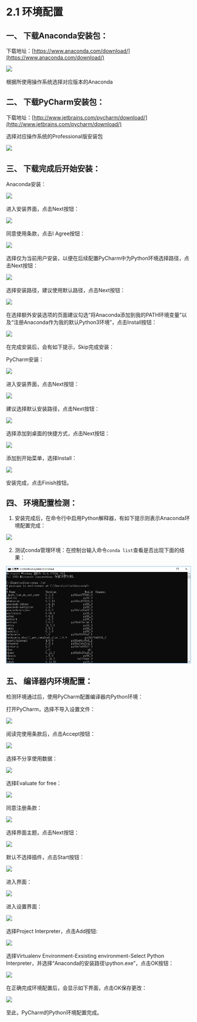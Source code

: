 # 2.1 环境配置

## 一、 下载Anaconda安装包：

下载地址：[https://www.anaconda.com/download/](https://www.anaconda.com/download/)

![](https://ws2.sinaimg.cn/large/006tKfTcgy1ftj2vhix47j30ut0sbn34.jpg)

根据所使用操作系统选择对应版本的Anaconda

## 二、 下载PyCharm安装包：

下载地址：[http://www.jetbrains.com/pycharm/download/](http://www.jetbrains.com/pycharm/download/)

 选择对应操作系统的Professional版安装包

![](https://ws3.sinaimg.cn/large/006tKfTcgy1ftj2qyke5vj30ty0e6ac4.jpg)

## 三、 下载完成后开始安装：

Anaconda安装： 

![](https://ws3.sinaimg.cn/large/006tKfTcgy1ftj2r8h5jwj30ds0apgmo.jpg)

进入安装界面，点击Next按钮： 

![](https://ws3.sinaimg.cn/large/006tKfTcgy1ftj2r9eq0zj30dr0apq4d.jpg)

同意使用条款，点击I Agree按钮： 

![](https://ws2.sinaimg.cn/large/006tKfTcgy1ftj2r3f5mej30ds0apdgf.jpg)

选择仅为当前用户安装，以便在后续配置PyCharm中为Python环境选择路径，点击Next按钮： 

![](https://ws4.sinaimg.cn/large/006tKfTcgy1ftj2rc2q5uj30ds0apmy4.jpg)

选择安装路径，建议使用默认路径，点击Next按钮： 

![](https://ws1.sinaimg.cn/large/006tKfTcgy1ftj2rwtckqj30ds0apgmz.jpg)

在选择额外安装选项的页面建议勾选“将Anaconda添加到我的PATH环境变量”以及“注册Anaconda作为我的默认Python3环境”，点击Install按钮： 

![](https://ws3.sinaimg.cn/large/006tKfTcgy1ftj2r220cnj30dv0asdh7.jpg)

在完成安装后，会有如下提示，Skip完成安装：

PyCharm安装： 

![](https://ws2.sinaimg.cn/large/006tKfTcgy1ftj2rv8g71j30dt0apwfb.jpg)

进入安装界面，点击Next按钮： 

![](https://ws4.sinaimg.cn/large/006tKfTcgy1ftj2rcvfosj30ds0ap0tk.jpg)

建议选择默认安装路径，点击Next按钮： 

![](https://ws4.sinaimg.cn/large/006tKfTcgy1ftj2rdkte8j30ds0aqt9a.jpg)

选择添加到桌面的快捷方式，点击Next按钮： 

![](https://ws1.sinaimg.cn/large/006tKfTcgy1ftj2rw3k6zj30ds0apab2.jpg)

添加到开始菜单，选择Install： 

![](https://ws2.sinaimg.cn/large/006tKfTcgy1ftj2s1e590j30ds0aqdgd.jpg)

安装完成，点击Finish按钮。

## 四、 环境配置检测：

1. 安装完成后，在命令行中启用Python解释器，有如下提示则表示Anaconda环境配置完成：

![](https://ws1.sinaimg.cn/large/006tKfTcgy1ftj2s0kxcqj30r70e8wft.jpg)

2. 测试conda管理环境：在控制台输入命令`conda list`查看是否出现下面的结果：

![](.gitbook/assets/image.png)

## 五、 编译器内环境配置：

检测环境通过后，使用PyCharm配置编译器内Python环境：

打开PyCharm，选择不导入设置文件： 

![](https://ws4.sinaimg.cn/large/006tKfTcgy1ftj2ra9c8rj30dw04vjrs.jpg)

阅读完使用条款后，点击Accept按钮： 

![](https://ws2.sinaimg.cn/large/006tKfTcgy1ftj2rzvxn1j30dp0aqwgf.jpg)

选择不分享使用数据： 

![](https://ws2.sinaimg.cn/large/006tKfTcgy1ftj2rxqpxlj30i207kmy1.jpg)

选择Evaluate for free： 

![](https://ws2.sinaimg.cn/large/006tKfTcgy1ftj2r00868j30bf0a4jrx.jpg)

同意注册条款： 

![](https://ws1.sinaimg.cn/large/006tKfTcgy1ftj2qzdkcxj30db036t8y.jpg)

选择界面主题，点击Next按钮： 

![](https://ws1.sinaimg.cn/large/006tKfTcgy1ftj2qx5z4dj30ku0hjq4s.jpg)

默认不选择插件，点击Start按钮： 

![](https://ws2.sinaimg.cn/large/006tKfTcgy1ftj2r71q5xj30ku0hjjsh.jpg)

进入界面： 

![](https://ws3.sinaimg.cn/large/006tKfTcgy1ftj2r4a4s8j30hp0b1dhv.jpg)

进入设置界面： 

![](https://ws4.sinaimg.cn/large/006tKfTcgy1ftj2ryob0sj30ij0ibjsb.jpg)

选择Project Interpreter，点击Add按钮: 

![](https://ws2.sinaimg.cn/large/006tKfTcgy1ftj2r5yiphj30tl0jw400.jpg)

选择Virtualenv Environment-Exsisting environment-Select Python Interpreter，并选择“Anaconda的安装路径\python.exe”，点击OK按钮： 

![](https://ws1.sinaimg.cn/large/006tKfTcgy1ftj2ru0a3vj30nb0lgtav.jpg)

在正确完成环境配置后，会显示如下界面，点击OK保存更改： 

![](https://ws2.sinaimg.cn/large/006tKfTcgy1ftj2rbcps3j30so0jvwh2.jpg)

至此，PyCharm的Python环境配置完成。

